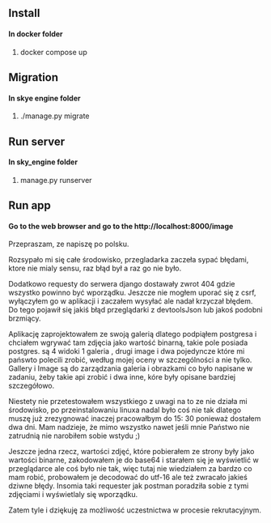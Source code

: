 ## Install
#### In docker folder

1. docker compose up

## Migration
#### In skye engine folder

1. ./manage.py migrate

## Run server
#### In sky_engine folder 

1. manage.py runserver

## Run app
#### Go to the web browser and go to the http://localhost:8000/image



Przepraszam, ze napiszę po polsku.

Rozsypało mi się całe środowisko, przegladarka zaczeła sypać błędami, ktore nie
mialy sensu, raz błąd był a raz go nie było.

Dodatkowo requesty do serwera django dostawały zwrot 404 gdzie wszystko powinno być wporządku.
Jeszcze nie mogłem uporać się z csrf, wyłączyłem go w aplikacji i zaczałem wysyłać ale nadał krzyczał 
błędem. Do tego pojawił się jakiś błąd przeglądarki z devtoolsJson lub jakoś
podobni brzmiący. 

Aplikację zaprojektowałem ze swoją galerią dlatego podpiąłem postgresa
i chciałem wgrywać tam zdjęcia jako wartość binarną, takie pole posiada postgres.
są 4 widoki 1 galeria , drugi image i dwa pojedyncze które mi pańswto polecili 
zrobić, według mojej oceny w szczególności a nie tylko.
Gallery i Image są do zarządzania galeria i obrazkami co było napisane w zadaniu, 
żeby takie api zrobić i dwa inne, kóre były opisane bardziej szczegółowo.

Niestety nie przetestowałem wszystkiego z uwagi na to ze nie działa mi środowisko,
po przeinstalowaniu linuxa nadal było coś nie tak dlatego muszę już zrezygnować
inaczej pracowałbym do 15: 30 ponieważ dostałem dwa dni. Mam nadzieje,
że mimo wszystko nawet jeśli mnie Państwo nie zatrudnią nie narobiłem sobie wstydu ;)

Jeszcze jedna rzecz, wartości zdjęć, które pobierałem ze strony były jako wartości 
binarne, zakodowałem je do base64 i starałem się je wyświetlić w przeglądarce ale
coś było nie tak, więc tutaj nie wiedziałem za bardzo co mam robić, probowałem je decodować 
do utf-16 ale też zwracało jakieś dziwne błędy. Insomia taki requester jak postman
poradziła sobie z tymi zdjęciami i wyświetlaly się wporządku.

Zatem tyle i dziękuję za możliwość uczestnictwa w procesie rekrutacyjnym.
